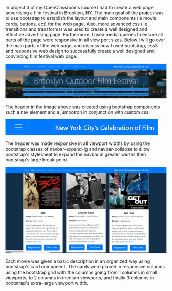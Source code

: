 In project 3 of my OpenClassrooms course I had to create a web page advertising a film festival in Brooklyn, NY.  The main goal of the project was to use bootstrap to establish the layout and main components (ie movie cards, buttons, ect) for the web page.  Also, more advanced css (i.e. transitions and transforms) was used to create a well designed and effective advertising page.  Furthermore, I used media queries to ensure all parts of the page were responsive in all view port sizes. Below I will go over the main parts of the web page, and discuss how I used bootstrap, css3 and responsive web design to successfully create a well designed and convincing film festival web page.

!['header'](https://github.com/mbdev95/OpenClassrooms-Project-3-Brooklyn-Film-Festival/blob/master/img/Project-3-README-Images/Header.PNG)

The header in the image above was created using bootstrap components such a nav element and a jumbotron in conjunction with custom css.  

!['responsive header'](https://github.com/mbdev95/OpenClassrooms-Project-3-Brooklyn-Film-Festival/blob/master/img/Project-3-README-Images/Responsive-Header.PNG)

The header was made responsive in all viewport widths by using the bootstrap classes of navbar-expand-lg and navbar-collapse to allow bootstrap's stylesheet to expand the navbar in greater widths then bootstrap's large break-point.

!['movie cards'](https://github.com/mbdev95/OpenClassrooms-Project-3-Brooklyn-Film-Festival/blob/master/img/Project-3-README-Images/Movie-Cards.PNG)

Each movie was given a basic description in an organized way using bootstrap's card component. The cards were placed in responsive columns using the bootstrap grid with the columns going from 1 columns in small viewports, to 2 columns in medium viewports, and finally 3 columns in bootstrap's extra-large viewport width.
